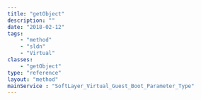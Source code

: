 ```yaml
---
title: "getObject"
description: ""
date: "2018-02-12"
tags:
    - "method"
    - "sldn"
    - "Virtual"
classes:
    - "getObject"
type: "reference"
layout: "method"
mainService : "SoftLayer_Virtual_Guest_Boot_Parameter_Type"
---
```

